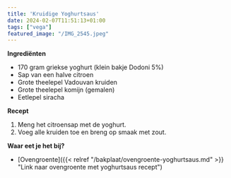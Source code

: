 ```yaml
---
title: 'Kruidige Yoghurtsaus'
date: 2024-02-07T11:51:13+01:00
tags: ["vega"]
featured_image: "/IMG_2545.jpeg"
---
```


**Ingrediënten**
- 170 gram griekse yoghurt (klein bakje Dodoni 5%)
- Sap van een halve citroen
- Grote theelepel Vadouvan kruiden
- Grote theelepel komijn (gemalen)
- Eetlepel siracha

**Recept**
1. Meng het citroensap met de yoghurt.
2. Voeg alle kruiden toe en breng op smaak met zout.

**Waar eet je het bij?**
- [Ovengroente]({{< relref "/bakplaat/ovengroente-yoghurtsaus.md" >}} "Link naar ovengroente met yoghurtsaus recept")